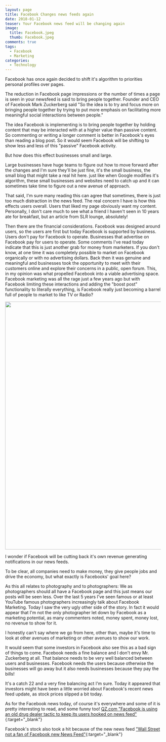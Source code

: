 ```yaml
---
layout: page
title: Facebook Changes news feeds again
date: 2018-01-12
teaser: Your Facebook news feed will be changing again
image:
  title: Facebook.jpeg
  thumb: Facebook.jpeg
comments: true
tags:
  - Facebook
  - Marketing
categories:
  - Technology
---
```

Facebook has once again decided to shift it's algorithm to priorities personal profiles over pages.

The reduction in Facebook page impressions or the number of times a page is seen in your newsfeed is said to bring people together. Founder and CEO of Facebook Mark Zuckerberg said "So the idea is to try and focus more on bringing people together by trying to put more emphasis on facilitating more meaningful social interactions between people."

The idea Facebook is implementing is to bring people together by holding content that may be interacted with at a higher value than passive content. So commenting or writing a longer comment is better in Facebook's eyes than reading a blog post. So it would seem Facebook will be shifting to show less and less of this "passive" Facebook activity.

But how does this effect businesses small and large.

Large businesses have huge teams to figure out how to move forward after the changes and I'm sure they'll be just fine, it's the small business, the small blog that might take a real hit here. just like when Google modifies it's algorithm, these small businesses and websites need to catch up and it can sometimes take time to figure out a new avenue of approach.

That said, I'm sure many reading this can agree that sometimes, there is just too much distraction in the news feed. The real concern I have is how this effects users overall. Users that liked my page obviously want my content. Personally, I don't care much to see what a friend I haven't seen in 10 years ate for breakfast, but an article from SLR lounge, absolutely!

Then there are the financial considerations. Facebook was designed around users, so the users are first but today Facebook is supported by business. Users don't pay for Facebook to operate. Businesses that advertise on Facebook pay for users to operate. Some comments I've read today indicate that this is just another grab for money from marketers. If you don't know, at one time it was completely possible to market on Facebook organically or with no advertising dollars. Back then it was genuine and meaningful and businesses took the opportunity to meet with their customers online and explore their concerns in a public, open forum. This, in my opinion was what propelled Facebook into a viable advertising space. Facebook marketing was all the rage just a few years ago but with Facebook limiting these interactions and adding the "boost post" functionality to literally everything, is Facebook really just  becoming a barrel full of people to market to like TV or Radio?

<img src="Boost post.PNG" width="800px">


I wonder if Facebook will be cutting back it's own revenue generating notifications in our news feeds.

To be clear, all companies need to make money, they give people jobs and drive the economy, but what exactly is Facebooks' goal here?

As this all relates to photography and to photographers: We as photographers should all have a Facebook page and this just means our posts will be seen less. Over the last 5 years I've seen famous or at least YouTube famous photographers increasingly talk about Facebook Marketing. Today I saw the very ugly other side of the story. In fact it would appear that I'm not the only photographer let down by Facebook as a marketing potential, as many commenters noted, money spent, money lost, no revenue to show for it.

I honestly can't say where we go from here, other than, maybe it's time to look at other avenues of marketing or other avenues to show our work.

It would seem that some investors in Facebook also see this as a bad sign of things to come. Facebook needs a fine balance and I don't envy Mr. Zuckerberg at all. That balance needs to be very well balanced between users and businesses. Facebook needs the users because otherwise the businesses will go away but it also needs businesses because they pay the bills!

It's a catch 22 and a very fine balancing act I'm sure. Today it appeared that investors might have been a little worried about Facebook's recent news feed update, as stock prices slipped a bit today.

As for the Facebook news today, of course it's everywhere and some of it is pretty interesting to read, and some funny too!
[QZ.com "Facebook is using an old drug dealer tactic to keep its users hooked on news feed"](https://qz.com/1179094/facebook-fb-is-using-an-old-drug-dealer-tactic-to-keep-its-users-hooked-to-news-feed/){:target="_blank"}

Facebook's stock also took a hit because of the new news feed ["Wall Street not a fan of Facebook new News Feed"](https://nypost.com/2018/01/12/wall-street-not-a-fan-of-facebooks-new-news-feed/){:target="_blank"}
